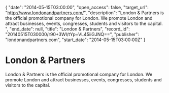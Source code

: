 {
  "date": "2014-05-15T03:00:00", 
  "open_access": false, 
  "target_url": "http://www.londonandpartners.com/", 
  "description": "London & Partners is the official promotional company for London. We promote London and attract businesses, events, congresses, students and visitors to the capital. ", 
  "end_date": null, 
  "title": "London & Partners", 
  "record_id": "20140515T030000/r90+3WI/tYp+VL45iiGJNQ==", 
  "publisher": "londonandpartners.com", 
  "start_date": "2014-05-15T03:00:00Z"
}

# London & Partners

London & Partners is the official promotional company for London. We promote London and attract businesses, events, congresses, students and visitors to the capital. 
